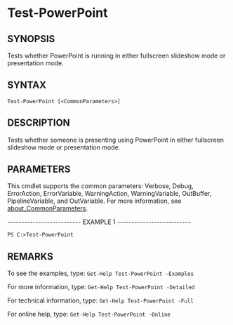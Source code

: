 # Test-PowerPoint

## SYNOPSIS

Tests whether PowerPoint is running in either fullscreen slideshow mode or presentation mode.

## SYNTAX

 `Test-PowerPoint [<CommonParameters>]`

## DESCRIPTION

Tests whether someone is presenting using PowerPoint in either fullscreen slideshow mode or presentation mode.

## PARAMETERS

<CommonParameters>

This cmdlet supports the common parameters: Verbose, Debug, ErrorAction, ErrorVariable, WarningAction, WarningVariable, OutBuffer, PipelineVariable, and OutVariable. For more information, see [about_CommonParameters](https:/go.microsoft.com/fwlink/?LinkID=113216).

-------------------------- EXAMPLE 1 --------------------------

`PS C:>Test-PowerPoint`

## REMARKS

To see the examples, type: `Get-Help Test-PowerPoint -Examples`

For more information, type: `Get-Help Test-PowerPoint -Detailed`

For technical information, type: `Get-Help Test-PowerPoint -Full`

For online help, type: `Get-Help Test-PowerPoint -Online`
